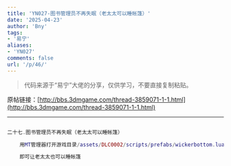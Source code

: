 ```yaml
---
title: 'YN027-图书管理员不再失眠（老太太可以睡帐篷）'
date: '2025-04-23'
author: 'Bny'
tags:
- '易宁'
aliases:
- 'YN027'
comments: false
url: '/p/46/'
---
```


> 代码来源于“易宁”大佬的分享，仅供学习，不要直接复制粘贴。

原帖链接：[http://bbs.3dmgame.com/thread-3859071-1-1.html](http://bbs.3dmgame.com/thread-3859071-1-1.html)

---

```lua  

二十七.图书管理员不再失眠（老太太可以睡帐篷）

	用MT管理器打开游戏目录/assets/DLC0002/scripts/prefabs/wickerbottom.lua文件，将inst:AddTag("insomniac")替换为--inst:AddTag("insomniac")

	即可让老太太也可以睡帐篷

```  

